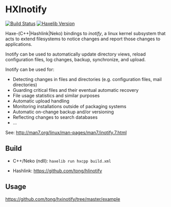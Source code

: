 
# HXInotify

[![Build Status](https://travis-ci.org/tong/hxinotify.svg?branch=master)](https://travis-ci.org/tong/hxinotify) [![Haxelib Version](https://img.shields.io/github/tag/tong/hxinotify.svg?style=flat&label=haxelib)](https://lib.haxe.org/p/inotify)

Haxe-(C++|Hashlink|Neko) bindings to *inotify*, a linux kernel subsystem that acts to extend filesystems to notice changes and report those changes to applications.


Inotify can be used to automatically update directory views, reload configuration files, log changes, backup, synchronize, and upload.

Inotify can be used for:
 * Detecting changes in files and directories (e.g. configuration files, mail directories)
 * Guarding critical files and their eventual automatic recovery
 * File usage statistics and similar purposes
 * Automatic upload handling
 * Monitoring installations outside of packaging systems
 * Automatic on-change backup and/or versioning
 * Reflecting changes to search databases
 * …

See: http://man7.org/linux/man-pages/man7/inotify.7.html


## Build

- C++/Neko (ndll): `haxelib run hxcpp build.xml`

- Hashlink: https://github.com/tong/hlinotify


## Usage

https://github.com/tong/hxinotify/tree/master/example
